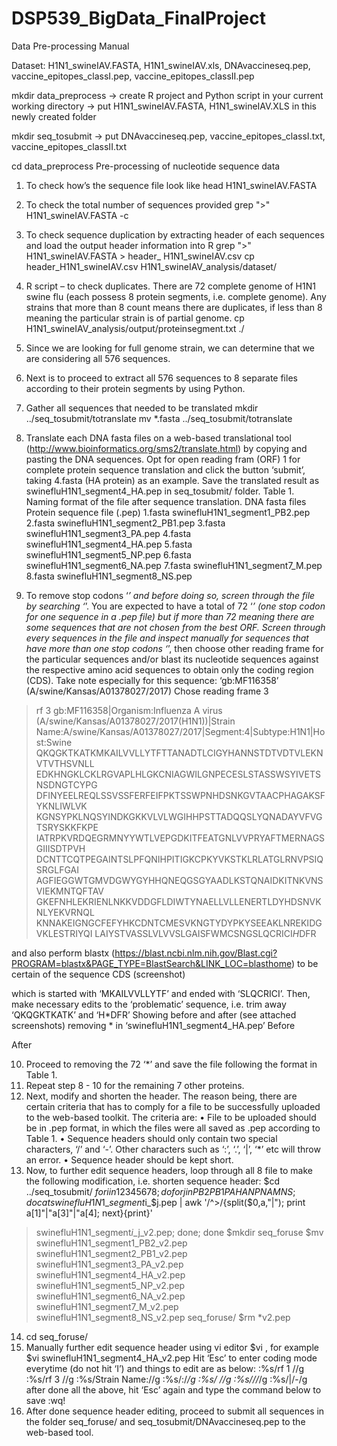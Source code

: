 # DSP539_BigData_FinalProject

Data Pre-processing Manual

Dataset: H1N1_swineIAV.FASTA, H1N1_swineIAV.xls, DNAvaccineseq.pep, vaccine_epitopes_classI.pep, vaccine_epitopes_classII.pep

mkdir data_preprocess → create R project and Python script in your current working directory → put H1N1_swineIAV.FASTA, H1N1_swineIAV.XLS in this newly created folder

mkdir seq_tosubmit → put DNAvaccineseq.pep, vaccine_epitopes_classI.txt, vaccine_epitopes_classII.txt

cd data_preprocess
Pre-processing of nucleotide sequence data
1.	To check how’s the sequence file look like
head H1N1_swineIAV.FASTA
2.	To check the total number of sequences provided
grep ">" H1N1_swineIAV.FASTA -c
3.	To check sequence duplication by extracting header of each sequences and load the output header information into R
grep ">" H1N1_swineIAV.FASTA > header_ H1N1_swineIAV.csv
cp header_H1N1_swineIAV.csv H1N1_swineIAV_analysis/dataset/
4.	R script – to check duplicates. There are 72 complete genome of H1N1 swine flu (each possess 8 protein segments, i.e. complete genome). Any strains that more than 8 count means there are duplicates, if less than 8 meaning the particular strain is of partial genome.
cp H1N1_swineIAV_analysis/output/proteinsegment.txt ./ 
5.	Since we are looking for full genome strain, we can determine that we are considering all 576 sequences.
6.	Next is to proceed to extract all 576 sequences to 8 separate files according to their protein segments by using Python.
7.	Gather all sequences that needed to be translated
mkdir ../seq_tosubmit/totranslate
mv *.fasta ../seq_tosubmit/totranslate
8.	Translate each DNA fasta files on a web-based translational tool (http://www.bioinformatics.org/sms2/translate.html) by copying and pasting the DNA sequences. Opt for open reading fram (ORF) 1 for complete protein sequence translation and click the button ‘submit’, taking 4.fasta (HA protein) as an example. Save the translated result as swinefluH1N1_segment4_HA.pep in  seq_tosubmit/ folder.
Table 1. Naming format of the file after sequence translation.
DNA fasta files	Protein sequence file (.pep)
1.fasta	swinefluH1N1_segment1_PB2.pep
2.fasta	swinefluH1N1_segment2_PB1.pep
3.fasta	swinefluH1N1_segment3_PA.pep
4.fasta	swinefluH1N1_segment4_HA.pep
5.fasta	swinefluH1N1_segment5_NP.pep
6.fasta	swinefluH1N1_segment6_NA.pep
7.fasta	swinefluH1N1_segment7_M.pep
8.fasta	swinefluH1N1_segment8_NS.pep

9.	To remove stop codons ‘*’ and before doing so, screen through the file by searching ‘*’. You are expected to have a total of 72 ‘*’ (one stop codon for one sequence in a .pep file) but if more than 72 meaning there are some sequences that are not chosen from the best ORF. Screen through every sequences in the file and inspect manually for sequences that have more than one stop codons ‘*’, then choose other reading frame for the particular sequences and/or blast its nucleotide sequences against the respective amino acid sequences to obtain only the coding region (CDS).
Take note especially for this sequence: ‘gb:MF116358’ (A/swine/Kansas/A01378027/2017)
Chose reading frame 3 
>rf 3 gb:MF116358|Organism:Influenza A virus (A/swine/Kansas/A01378027/2017(H1N1))|Strain Name:A/swine/Kansas/A01378027/2017|Segment:4|Subtype:H1N1|Host:Swine QKQGKTKATKMKAILVVLLYTFTTANADTLCIGYHANNSTDTVDTVLEKNVTVTHSVNLL EDKHNGKLCKLRGVAPLHLGKCNIAGWILGNPECESLSTASSWSYIVETSNSDNGTCYPG DFINYEELREQLSSVSSFERFEIFPKTSSWPNHDSNKGVTAACPHAGAKSFYKNLIWLVK KGNSYPKLNQSYINDKGKKVLVLWGIHHPSTTADQQSLYQNADAYVFVGTSRYSKKFKPE IATRPKVRDQEGRMNYYWTLVEPGDKITFEATGNLVVPRYAFTMERNAGSGIIISDTPVH DCNTTCQTPEGAINTSLPFQNIHPITIGKCPKYVKSTKLRLATGLRNVPSIQSRGLFGAI AGFIEGGWTGMVDGWYGYHHQNEQGSGYAADLKSTQNAIDKITNKVNSVIEKMNTQFTAV GKEFNHLEKRIENLNKKVDDGFLDIWTYNAELLVLLENERTLDYHDSNVKNLYEKVRNQL KNNAKEIGNGCFEFYHKCDNTCMESVKNGTYDYPKYSEEAKLNREKIDGVKLESTRIYQI LAIYSTVASSLVLVVSLGAISFWMCSNGSLQCRICI*H*DFR

and also perform blastx (https://blast.ncbi.nlm.nih.gov/Blast.cgi?PROGRAM=blastx&PAGE_TYPE=BlastSearch&LINK_LOC=blasthome) to be certain of the sequence CDS (screenshot)
 
which is started with ‘MKAILVVLLYTF’ and ended with ‘SLQCRICI’.
Then, make necessary edits to the ‘problematic’ sequence, i.e. trim away ‘QKQGKTKATK’ and ‘H*DFR’
Showing before and after (see attached screenshots) removing * in ‘swinefluH1N1_segment4_HA.pep’
Before
 

After
 
10.	Proceed to removing the 72 ‘*’ and save the file following the format in Table 1.
11.	Repeat step 8 - 10 for the remaining 7 other proteins.
12.	Next, modify and shorten the header. The reason being, there are certain criteria that has to comply for a file to be successfully uploaded to the web-based toolkit. 
The criteria are:
•	File to be uploaded should be in .pep format, in which the files were all saved as .pep according to Table 1.
•	Sequence headers should only contain two special characters, ‘/’ and ‘-’. Other characters such as ‘:’, ‘.’, ‘|’, ‘*’ etc will throw an error.
•	Sequence header should be kept short.
13.	Now, to further edit sequence headers, loop through all 8 file to make the following modification, i.e. shorten sequence header:
$cd ../seq_tosubmit/
$for i in 1 2 3 4 5 6 7 8; 
do for j in PB2 PB1 PA HA NP NA M NS; 
do cat swinefluH1N1\_segment$i\_$j.pep | awk '/^>/{split($0,a,"|"); print a[1]"|"a[3]"|"a[4]; next}{print}' 
> swinefluH1N1\_segment$i\_$j\_v2.pep; 
done; done
$mkdir seq_foruse
$mv swinefluH1N1_segment1_PB2_v2.pep swinefluH1N1_segment2_PB1_v2.pep swinefluH1N1_segment3_PA_v2.pep swinefluH1N1_segment4_HA_v2.pep swinefluH1N1_segment5_NP_v2.pep swinefluH1N1_segment6_NA_v2.pep swinefluH1N1_segment7_M_v2.pep swinefluH1N1_segment8_NS_v2.pep seq_foruse/
$rm *v2.pep
14.	cd seq_foruse/
15.	Manually further edit sequence header using vi editor
$vi <filename>, for example 
$vi swinefluH1N1_segment4_HA_v2.pep
Hit ‘Esc’ to enter coding mode everytime (do not hit ‘I’) and things to edit are as below:
:%s/rf 1 //g
:%s/rf 3 //g
:%s/Strain Name://g
:%s/:/_/g
:%s/ //g
:%s/\//_/g
:%s/|/-/g
after done all the above, hit ‘Esc’ again and type the command below to save
:wq!
16.	After done sequence header editing, proceed to submit all sequences in the folder seq_foruse/ and seq_tosubmit/DNAvaccineseq.pep to the web-based tool.



